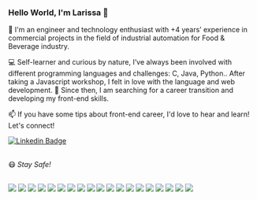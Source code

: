 ### Hello World, I'm Larissa  👋

🙋 I'm an engineer and technology enthusiast with +4 years’ experience in commercial projects in the field of industrial automation for Food & Beverage industry. 

💻 Self-learner and curious by nature, I’ve always been involved with different programming languages and challenges: C, Java, Python..  After taking a Javascript workshop, I felt in love with the language and web development. 🚀 Since then, I am searching for a career transition and developing my front-end skills.

📫 If you have some tips about front-end career, I'd love to hear and learn! Let's connect!

[![Linkedin Badge](https://img.shields.io/badge/-LinkedIn-blue?style=flat-square&logo=Linkedin&logoColor=white&link=https://www.linkedin.com/in/melolarissa/?locale=en_US)](https://www.linkedin.com/in/melolarissa/?locale=en_US)

<br>
😷 <i>Stay Safe!</i>
<br>
<br>


![](https://img.shields.io/badge/-C-A8B9CC?logo=C&logoColor=white&style=flat) ![](https://img.shields.io/badge/-R-276DC3?logo=R&logoColor=white&style=flat) ![](https://img.shields.io/badge/-Python-3776AB?logo=Python&logoColor=white&style=flat) ![](https://img.shields.io/badge/-Jupyter-F37626?logo=Jupyter&logoColor=white&style=flat) ![](https://img.shields.io/badge/-VSCode-007ACC?logo=VSCode&logoColor=white&style=flat) ![](https://img.shields.io/badge/-Matlab-007ACC?logo=Matlab&logoColor=white&style=flat) ![](https://img.shields.io/badge/-JavaScript-F7DF1E?logo=JavaScript&logoColor=white&style=flat) ![](https://img.shields.io/badge/-HTML5-E34F26?logo=HTML5&logoColor=white&style=flat) ![](https://img.shields.io/badge/-CSS3-1572B6?logo=CSS3&style=flat) ![](https://img.shields.io/badge/-React-61DAFB?logo=react&logoColor=white&style=flat) ![](https://img.shields.io/badge/-Next.js-000000?logo=Next.js&logoColor=white&style=flat) ![](https://img.shields.io/badge/-Git-F05032?logo=Git&style=flat&logoColor=white) ![](https://img.shields.io/badge/-GitLab-FCA121?logo=GitLab&style=flat&logoColor=white) ![](https://img.shields.io/badge/-NPM-CB3837?logo=NPM&style=flat&logoColor=white) ![](https://img.shields.io/badge/-Yarn-2C8EBB?logo=Yarn&style=flat&logoColor=white) ![](https://img.shields.io/badge/-Node.js-339933?logo=Node.js&logoColor=white&style=flat) ![](https://img.shields.io/badge/-Insomnia-5849BE?logo=Insomnia&style=flat&logoColor=white) ![](https://img.shields.io/badge/-MongoDB-47A248?logo=MongoDB&style=flat&logoColor=white) ![](https://img.shields.io/badge/-MySQL-4479A1?logo=MySQL&style=flat&logoColor=white)



<!--
**haradwaith03/haradwaith03** is a ✨ _special_ ✨ repository because its `README.md` (this file) appears on your GitHub profile.

Here are some ideas to get you started:



- 🔭 I’m currently working on developing my javascript skills and learning the 
- 🌱 I’m currently learning ...
- 👯 I’m looking to collaborate on ...
- 🤔 I’m looking for help with ...
- 💬 Ask me about ...
- 📫 How to reach me: ...
- 😄 Pronouns: ...
- ⚡ Fun fact: ...
-->
